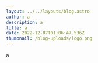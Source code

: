```yaml
---
layout: ../../layouts/blog.astro
author: a
description: a
title: a
date: 2022-12-07T01:06:47.536Z
thumbnail: /blog-uploads/logo.png
---
```

a